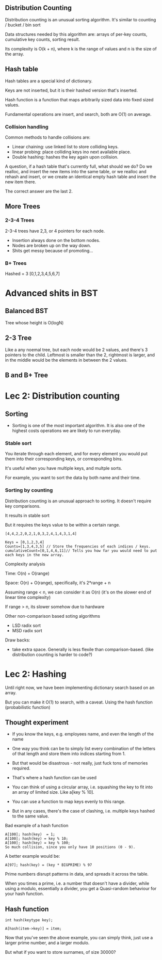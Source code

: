 ## Distribution Counting
Distribution counting is an unusual sorting algorithm. It's similar to counting / bucket / bin sort

Data structures needed by this algorithm are: arrays of per-key counts, cumulative key counts, sorting result.

Its complexity is O(k + n), where k is the range of values and n is the size of the array.

## Hash table
Hash tables are a special kind of dictionary. 

Keys are not inserted, but it is their hashed version that's inserted. 

Hash function is a function that maps arbitrarily sized data into fixed sized values. 

Fundamental operations are insert, and search, both are O(1) on average. 

### Collision handling
Common methods to handle collisions are: 
- Linear chaining: use linked list to store colliding keys. 
- linear probing: place colliding keys ino next available place. 
- Double hashing: hashes the key again upon collision. 

A question, if a hash table that's currently full, what should we do? Do we realloc, and insert the new items into the same table, or we realloc and rehash and insert, or we create an identical empty hash table and insert the new item there.   

The correct answer are the last 2. 
## More Trees
### 2-3-4 Trees
2-3-4 trees have 2,3, or 4 pointers for each node. 
- Insertion always done on the bottom nodes. 
- Nodes are broken up on the way down. 
- Shits get messy because of promoting...

### B+ Trees


Hashed = 3
[0,1,2,3,4,5,6,7]

# Advanced shits in BST

## Balanced BST
Tree whose height is O(logN)

## 2-3 Tree
Like a any noemal tree, but each node would be 2 values, and there's 3 pointers to the child. Leftmost is smaller than the 2, rightmost is larger, and in the middle would be the elements in between the 2 values. 


## B and B+ Tree

## 

# Lec 2: Distribution counting

## Sorting
- Sorting is one of the most important algorithm. It is also one of the highest costs operations we are likely to run everyday.

### Stable sort
You iterate through each element, and for every element you would put them into their corresponding keys, or corresponding bins. 

It's useful when you have multiple keys, and multple sorts. 

For example, you want to sort the data by both name and their time. 

### Sorting by counting
Distribution counting is an unusual approach to sorting. It doesn't require key comparisons. 

It results in stable sort

But it requires the keys value to be within a certain range. 

```
[4,4,2,2,0,2,1,0,3,2,4,1,4,3,1,4]

Keys = [0,1,2,3,4]
Counts=[1,3,4,3,5] // Store the frequencies of each indices / keys. 
cumulativeCount=[0,1,4,6,11]// Tells you how far you would need to put each keys in the new array. 
```
Complexity analysis

Time: O(n) + O(range)

Space: O(n) + O(range), specifically, it's 2*range + n

Assuming range < n, we can consider it as O(n) (it's on the slower end of linear time complexity)

If range > n, its slower somehow due to hardware 

Other non-comparison based soting algorithms
- LSD radix sort
- MSD radix sort

Draw backs:
- take extra space. Generally is less flexile than comparison-based. (like distribution counting is harder to code?)


# Lec 2: Hashing
Until right now, we have been implementing dictionary search based on an array. 

But you can make it O(1) to search, with a caveat. Using the hash function (probabilistic function)

## Thought experiment
- If you know the keys, e.g. employees name, and even the length of the name
- One way you think can be to simply list every combination of the letters of that length and store them into indices starting from 1. 
- But that would be disastrous - not really, just fuck tons of memories required. 
- That's where a hash function can be used 

- You can think of using a circular array, i.e. squashing the key to fit into an array of limited size. Like a[key % 10]. 
- You can use a function to map keys evenly to this range. 
- But in any cases, there's the case of clashing, i.e. multiple keys hashed to the same value. 

Bad example of a hash function
```
A[100]; hash(key)  = 1; 
A[100]; hash(key) = key % 10; 
A[100]; hash(key) = key % 100; 
So much collision, since you only have 10 positions (0 - 9). 
```

A better example would be: 
```
A[97]; hash(key) = (key * BIGPRIME) % 97
```

Prime numbers disrupt patterns in data, and spreads it across the table. 

When you times a prime, i.e. a number that doesn't have a divider, while using a modulo, essentially a divider, you get a Quasi-random behaviour for your hash function. 

## Hash function
`int hash(keytype key);`

`A[hash(item->key)] = item;`

Now that you've seen the above example, you can simply think, just use a larger prime number, and a larger modulo. 

But what if you want to store surnames, of size 30000? 


